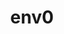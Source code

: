 ---
blog: https://medium.com/env0
codehost: https://github.com/https://github.com/env0
facebook: https://facebook.com/env0-431115527473985
linkedin: https://linkedin.com/company/env0
logohandle: env0
sort: env0
title: env0
twitter: https://x.com/envZero
website: https://www.env0.com/
youtube: https://youtube.com/channel/UC2rSNWiZ2bvIc5NalLTPjJA
---